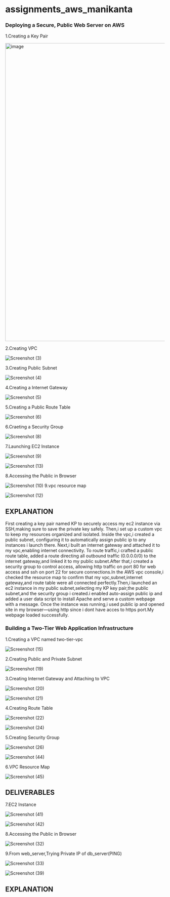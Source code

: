 # assignments_aws_manikanta

### Deploying a Secure, Public Web Server on AWS

1.Creating a Key Pair

<img width="942" alt="image" src="https://github.com/user-attachments/assets/132bcbdd-4a48-49d6-b30b-68f14f386ad5" />

2.Creating VPC

![Screenshot (3)](https://github.com/user-attachments/assets/dc402704-5c0c-44da-9490-2bf205c631ed)

3.Creating Public Subnet

![Screenshot (4)](https://github.com/user-attachments/assets/1dea9cec-60ec-4d5e-a5a7-2dbf7b829760)

4.Creating a Internet Gateway

![Screenshot (5)](https://github.com/user-attachments/assets/73f49893-26c0-4d1b-b68a-8d126d5b9f77)

5.Creating a Public Route Table

![Screenshot (6)](https://github.com/user-attachments/assets/5a7e213d-ae0e-4d18-b978-5e38870b516f)

6.Craeting a Security Group

![Screenshot (8)](https://github.com/user-attachments/assets/f545bc16-4982-4bd5-8cff-d77a355fbd85)

7.Launching EC2 Instance

![Screenshot (9)](https://github.com/user-attachments/assets/8c1d7b15-78d1-45b9-8104-7d2cacce3b50)

![Screenshot (13)](https://github.com/user-attachments/assets/b90924b0-e506-4e96-86bc-339ff559b123)

8.Accessing the Public in Browser

![Screenshot (10)](https://github.com/user-attachments/assets/bf553772-b043-4f23-a5ab-f23128a060ed)
9.vpc resource map

![Screenshot (12)](https://github.com/user-attachments/assets/8e98e539-118d-41f6-ad66-407893971044)


## EXPLANATION
First creating a key pair named KP to securely access my ec2 instance via SSH,making sure to save the private key safely. Then,i set up a custom vpc to keep my resources organized and isolated. Inside the vpc,i created a public subnet, configuring it to automatically assign public ip to any instances i launch there. Next,i built an internet gateway and attached it to my vpc,enabling internet connectivity. To route traffic,i crafted a public route table, added a route directing all outbound traffic (0.0.0.0/0) to the internet gateway,and linked it to my public subnet.After that,i created  a security group to control access, allowing http traffic on port 80 for web access and ssh on port 22 for secure connections.In the AWS vpc console,i checked the resource map to confirm that my vpc,subnet,internet gateway,and route table were all connected perfectly.Then,i launched an ec2 instance in my public subnet,selecting my KP key pair,the public subnet,and the security group i created.i enabled auto-assign public ip and added a user data script to install Apache and serve a custom webpage with a message. Once the instance was running,i used public ip and opened site in my browser—using http since i dont have acces to https port.My webpage loaded successfully.

### Building a Two-Tier Web Application Infrastructure

1.Creating a VPC named two-tier-vpc

![Screenshot (15)](https://github.com/user-attachments/assets/1e1da4ca-ca86-45d1-a5c8-4c60935176d7)

2.Creating Public and Private Subnet

![Screenshot (19)](https://github.com/user-attachments/assets/855ff4db-2aba-44de-8a6b-543b75bcc174)

3.Creating Internet Gateway and Attaching to VPC

![Screenshot (20)](https://github.com/user-attachments/assets/a9f8679d-d21e-4c75-82dd-c6aead43748d)

![Screenshot (21)](https://github.com/user-attachments/assets/b65468a4-cac3-4987-8241-d4ccf03beaa7)


4.Creating Route Table

![Screenshot (22)](https://github.com/user-attachments/assets/3e45f9eb-49be-4763-8b9b-e38b6820cd55)

![Screenshot (24)](https://github.com/user-attachments/assets/303b23ae-b780-44cf-9d25-4f89e555b1d2)

5.Creating Security Group

![Screenshot (26)](https://github.com/user-attachments/assets/dce74298-29c3-4be2-8891-79e392b1e221)

![Screenshot (44)](https://github.com/user-attachments/assets/8172057f-7b38-45af-95d9-8b91b41612ff)

6.VPC Resource Map

![Screenshot (45)](https://github.com/user-attachments/assets/e28c6259-91b7-4cd7-ad0a-51c129994ff9)

## DELIVERABLES

7.EC2 Instance

![Screenshot (41)](https://github.com/user-attachments/assets/08f6e331-e7af-4023-9057-02ebf1b0ff9d)

![Screenshot (42)](https://github.com/user-attachments/assets/f69f9d19-8d2e-49fb-b75e-6f35d2b7703a)

8.Accessing the Public in Browser

![Screenshot (32)](https://github.com/user-attachments/assets/79873252-3560-4c0f-bb75-4a7222c7515b)

9.From web_server,Trying Private IP of db_server(PING)

![Screenshot (33)](https://github.com/user-attachments/assets/b6d4da78-d292-4812-aa10-b496dac485bb)

![Screenshot (39)](https://github.com/user-attachments/assets/009e5969-293f-4257-828c-37562cb682f2)



## EXPLANATION














